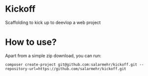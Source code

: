 # Kickoff

Scaffolding to kick up to deevlop a web project

# How to use?
Apart from a simple zip download, you can run:

```shell script
composer create-project git@github.com:salarmehr/kickoff.git --repository-url=https://github.com/salarmehr/kickoff.git
``` 
